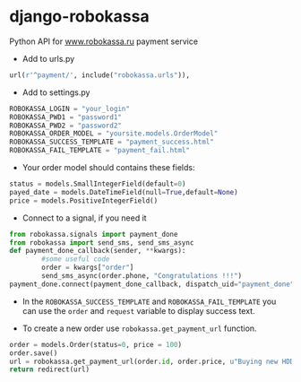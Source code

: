 django-robokassa
================

Python API for www.robokassa.ru payment service

* Add to urls.py
```python
url(r'^payment/', include("robokassa.urls")),
```

* Add to settings.py
```python
ROBOKASSA_LOGIN = "your_login"
ROBOKASSA_PWD1 = "password1"
ROBOKASSA_PWD2 = "password2"
ROBOKASSA_ORDER_MODEL = "yoursite.models.OrderModel"
ROBOKASSA_SUCCESS_TEMPLATE = "payment_success.html"
ROBOKASSA_FAIL_TEMPLATE = "payment_fail.html"
```
* Your order model should contains these fields:
```python
status = models.SmallIntegerField(default=0)
payed_date = models.DateTimeField(null=True,default=None)
price = models.PositiveIntegerField()
```
* Connect to a signal, if you need it
```python
from robokassa.signals import payment_done
from robokassa import send_sms, send_sms_async
def payment_done_callback(sender, **kwargs):
        #some useful code
        order = kwargs["order"]
        send_sms_async(order.phone, "Congratulations !!!")
payment_done.connect(payment_done_callback, dispatch_uid="payment_done")
```
* In the ```ROBOKASSA_SUCCESS_TEMPLATE``` and ```ROBOKASSA_FAIL_TEMPLATE``` you can use the ```order``` and ```request``` variable to display success text.

* To create a new order use ```robokassa.get_payment_url``` function.

```python
order = models.Order(status=0, price = 100)
order.save()
url = robokassa.get_payment_url(order.id, order.price, u"Buying new HDD", test=False)
return redirect(url)
```
